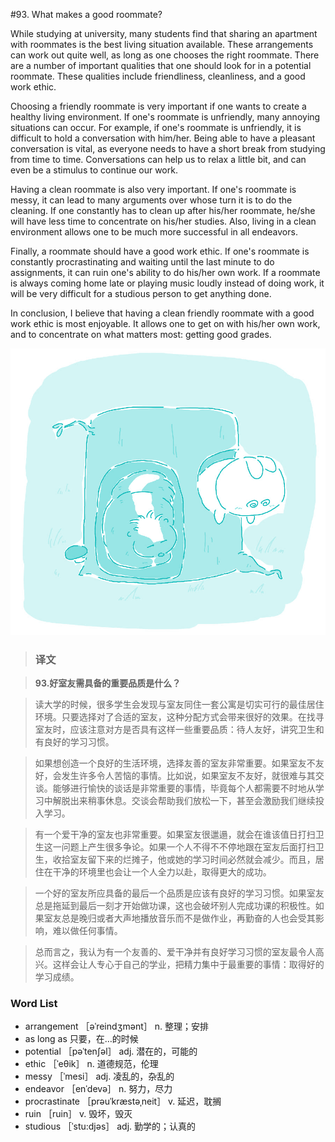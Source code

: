 #93. What makes a good roommate?

While studying at university, many students find that sharing an apartment with roommates is the best living situation available. These arrangements can work out quite well, as long as one chooses the right roommate. There are a number of important qualities that one should look for in a potential roommate. These qualities include friendliness, cleanliness, and a good work ethic.

Choosing a friendly roommate is very important if one wants to create a healthy living environment. If one's roommate is unfriendly, many annoying situations can occur. For example, if one's roommate is unfriendly, it is difficult to hold a conversation with him/her. Being able to have a pleasant conversation is vital, as everyone needs to have a short break from studying from time to time. Conversations can help us to relax a little bit, and can even be a stimulus to continue our work.

Having a clean roommate is also very important. If one's roommate is messy, it can lead to many arguments over whose turn it is to do the cleaning. If one constantly has to clean up after his/her roommate, he/she will have less time to concentrate on his/her studies. Also, living in a clean environment allows one to be much more successful in all endeavors.

Finally, a roommate should have a good work ethic. If one's roommate is constantly procrastinating and waiting until the last minute to do assignments, it can ruin one's ability to do his/her own work. If a roommate is always coming home late or playing music loudly instead of doing work, it will be very difficult for a studious person to get anything done.

In conclusion, I believe that having a clean friendly roommate with a good work ethic is most enjoyable. It allows one to get on with his/her own work, and to concentrate on what matters most: getting good grades.

![](images/TOEFL-iBT-High-Score-Essays-093.jpg)

> ### 译文

> **93.好室友需具备的重要品质是什么？**

> 读大学的时候，很多学生会发现与室友同住一套公寓是切实可行的最佳居住环境。只要选择对了合适的室友，这种分配方式会带来很好的效果。在找寻室友时，应该注意对方是否具有这样一些重要品质：待人友好，讲究卫生和有良好的学习习惯。

> 如果想创造一个良好的生活环境，选择友善的室友非常重要。如果室友不友好，会发生许多令人苦恼的事情。比如说，如果室友不友好，就很难与其交谈。能够进行愉快的谈话是非常重要的事情，毕竟每个人都需要不时地从学习中解脱出来稍事休息。交谈会帮助我们放松一下，甚至会激励我们继续投入学习。

> 有一个爱干净的室友也非常重要。如果室友很邋遢，就会在谁该值日打扫卫生这一问题上产生很多争论。如果一个人不得不不停地跟在室友后面打扫卫生，收拾室友留下来的烂摊子，他或她的学习时间必然就会减少。而且，居住在干净的环境里也会让一个人全力以赴，取得更大的成功。

> 一个好的室友所应具备的最后一个品质是应该有良好的学习习惯。如果室友总是拖延到最后一刻才开始做功课，这也会破坏别人完成功课的积极性。如果室友总是晚归或者大声地播放音乐而不是做作业，再勤奋的人也会受其影响，难以做任何事情。

> 总而言之，我认为有一个友善的、爱干净并有良好学习习惯的室友最令人高兴。这样会让人专心于自己的学业，把精力集中于最重要的事情：取得好的学习成绩。 

### Word List

 * arrangement ［əˈreindʒmənt］ n. 整理；安排
 * as long as 只要，在…的时候
 * potential ［pəˈtenʃəl］ adj. 潜在的，可能的
 * ethic ［ˈeθik］ n. 道德规范，伦理
 * messy ［ˈmesi］ adj. 凌乱的，杂乱的
 * endeavor ［enˈdevə］ n. 努力，尽力
 * procrastinate ［prəuˈkræstəˌneit］ v. 延迟，耽搁
 * ruin ［ruin］ v. 毁坏，毁灭
 * studious ［ˈstu:djəs］ adj. 勤学的；认真的
